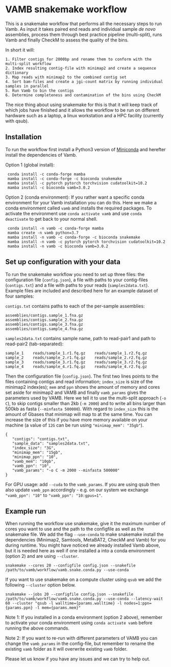 # VAMB snakemake workflow

This is a snakemake workflow that performs all the necessary steps to run Vamb. As input it takes paired end reads and individual sample _de novo_ assemblies, process them through best practice pipeline (multi-split), runs Vamb and finally CheckM to assess the quality of the bins. 

In short it will:

```
1. Filter contigs for 2000bp and rename them to conform with the multi-split workflow
2. Index resulting contig-file with minimap2 and create a sequence dictionary
3. Map reads with minimap2 to the combined contig set
4. Sort bam-files and create a jgi-count matrix by running individual samples in parallel 
5. Run Vamb to bin the contigs
6. Determine completeness and contamination of the bins using CheckM
```

The nice thing about using snakemake for this is that it will keep track of which jobs have finished and it allows the workflow to be run on different hardware such as a laptop, a linux workstation and a HPC facility (currently with qsub).

## Installation 
To run the workflow first install a Python3 version of [Miniconda](https://docs.conda.io/en/latest/miniconda.html) and herefter install the dependencies of Vamb.

Option 1 (global install):
```
 conda install -c conda-forge mamba
 mamba install -c conda-forge -c bioconda snakemake 
 mamba install -c pytorch pytorch torchvision cudatoolkit=10.2
 mamba install -c bioconda vamb=3.0.2
```

Option 2 (conda environment): If you rather want a specific conda environment for your Vamb installation you can do this. Here we make a conda environment called `vamb` and installs the required packages. To activate the environment use `conda activate vamb` and use `conda deactivate` to get back to your normal shell.

```
 conda install -n vamb -c conda-forge mamba
 mamba create -n vamb python=3.7
 mamba install -n vamb -c conda-forge -c bioconda snakemake
 mamba install -n vamb -c pytorch pytorch torchvision cudatoolkit=10.2
 mamba install -n vamb -c bioconda vamb=3.0.2
```

## Set up configuration with your data

To run the snakemake workflow you need to set up three files: the configuration file (`config.json`), a file with paths to your contig-files (`contigs.txt`) and a file with paths to your reads (`samples2data.txt`). Example files are included and described here for an example dataset of four samples: 

`contigs.txt` contains paths to each of the per-sample assemblies:
```
assemblies/contigs.sample_1.fna.gz
assemblies/contigs.sample_2.fna.gz
assemblies/contigs.sample_3.fna.gz
assemblies/contigs.sample_4.fna.gz
```

`samples2data.txt` contains sample name, path to read-pair1 and path to read-pair2 (tab-separated):
```
sample_1    reads/sample_1.r1.fq.gz    reads/sample_1.r2.fq.gz
sample_2    reads/sample_2.r1.fq.gz    reads/sample_2.r2.fq.gz
sample_3    reads/sample_3.r1.fq.gz    reads/sample_3.r2.fq.gz
sample_4    reads/sample_4.r1.fq.gz    reads/sample_4.r2.fq.gz

```

Then the configuration file (`config.json`). The first two lines points to the files containing contigs and read information; `index_size` is size of the minimap2 index(es); `mem` and `ppn` shows the amount of memory and cores set aside for minimap2 and VAMB and finally `vamb_params` gives the parameters used by VAMB. Here we tell it to use the multi-split approach (`-o C`), to skip contigs smaller than 2kb (`-m 2000`) and to write all bins larger than 500kb as fasta (`--minfasta 500000`). With regard to `index_size`  this is the amount of Gbases that minimap will map to at the same time. You can increase the size of this if you have more memory available on your machine (a value of `12G` can be run using `"minimap_mem": "35gb"`).

```
{
   "contigs": "contigs.txt",
   "sample_data": "samples2data.txt",
   "index_size": "3G",
   "minimap_mem": "15gb",
   "minimap_ppn": "10",
   "vamb_mem": "10gb",
   "vamb_ppn": "10",
   "vamb_params": "-o C -m 2000 --minfasta 500000"
}
```

For GPU usage: add `--cuda` to the `vamb_params`. If you are using qsub then also update `vamb_ppn` accordingly - e.g. on our system we exchange `"vamb_ppn": "10"` to `"vamb_ppn": "10:gpus=1"`.


## Example run

When running the workflow use snakemake, give it the maximum number of cores you want to use and the path to the configfile as well as the snakemake file. We add the flag `--use-conda` to make snakemake install the dependencies (Minimap2, Samtools, MetaBAT2, CheckM and Vamb) for you during runtime. You might have noticed we already installed Vamb above, but it is needed here as well if one installed a into a conda environment (option 2) and are using `--cluster`.  

```
snakemake --cores 20 --configfile config.json --snakefile /path/to/vamb/workflow/vamb.snake.conda.py --use-conda
```

If you want to use snakemake on a compute cluster using `qsub` we add the following `--cluster` option below.

```
snakemake --jobs 20 --configfile config.json --snakefile /path/to/vamb/workflow/vamb.snake.conda.py --use-conda --latency-wait 60 --cluster "qsub -l walltime={params.walltime} -l nodes=1:ppn={params.ppn} -l mem={params.mem}" 
```

Note 1: If you installed in a conda environment (option 2 above), remember to activate your conda environment using `conda activate vamb` before running the above commands.

Note 2: If you want to re-run with different parameters of VAMB you can change the `vamb_params` in the config-file, but remember to rename the existing `vamb` folder as it will overwrite existing `vamb` folder.

Please let us know if you have any issues and we can try to help out.

